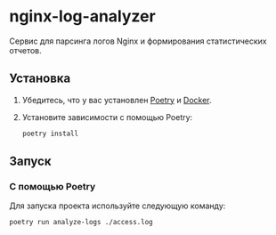 # nginx-log-analyzer

Сервис для парсинга логов Nginx и формирования статистических отчетов.

## Установка

1. Убедитесь, что у вас установлен [Poetry](https://python-poetry.org/) и [Docker](https://www.docker.com/).


2. Установите зависимости с помощью Poetry:

    ```bash
    poetry install
    ```

## Запуск

### С помощью Poetry

Для запуска проекта используйте следующую команду:

```bash
poetry run analyze-logs ./access.log
